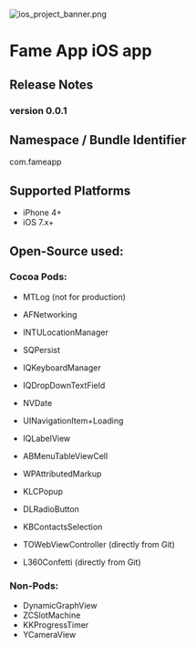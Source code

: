 ![ios_project_banner.png](https://bitbucket.org/repo/a94xRK/images/3398210870-ios_project_banner.png)
# Fame App iOS app

## Release Notes
### version 0.0.1


## Namespace / Bundle Identifier
com.fameapp


## Supported Platforms
- iPhone 4+
- iOS 7.x+


## Open-Source used:
### Cocoa Pods:
- MTLog (not for production)

- AFNetworking
- INTULocationManager
- SQPersist
- IQKeyboardManager
- IQDropDownTextField
- NVDate
- UINavigationItem+Loading
- IQLabelView
- ABMenuTableViewCell
- WPAttributedMarkup
- KLCPopup
- DLRadioButton
- KBContactsSelection

- TOWebViewController (directly from Git)
- L360Confetti (directly from Git)

### Non-Pods:
- DynamicGraphView
- ZCSlotMachine
- KKProgressTimer
- YCameraView